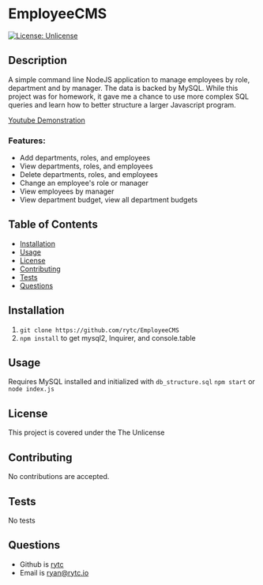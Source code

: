 
# EmployeeCMS
[![License: Unlicense](https://img.shields.io/badge/license-Unlicense-blue.svg)](http://unlicense.org/)

## Description
A simple command line NodeJS application to manage employees by role, department and by manager. The data is backed by MySQL. While this project was for homework, it 
gave me a chance to use more complex SQL queries and learn how to better structure a larger Javascript program.

[Youtube Demonstration](https://youtu.be/YyWfYeO23YA)

### Features:
- Add departments, roles, and employees
- View departments, roles, and employees
- Delete departments, roles, and employees
- Change an employee's role or manager
- View employees by manager
- View department budget, view all department budgets

## Table of Contents
- [Installation](#Installation)
- [Usage](#Usage)
- [License](#License)
- [Contributing](#Contributing)
- [Tests](#Test-Instructions)
- [Questions](#Questions)

## Installation
1. `git clone https://github.com/rytc/EmployeeCMS`
2. `npm install` to get mysql2, Inquirer, and console.table

## Usage
Requires MySQL installed and initialized with `db_structure.sql`
`npm start` or `node index.js`

## License
This project is covered under the The Unlicense

## Contributing
No contributions are accepted.

## Tests
No tests

## Questions
- Github is [rytc](https://github.com/rytc)
- Email is [ryan@rytc.io](ryan@rytc.io)

  